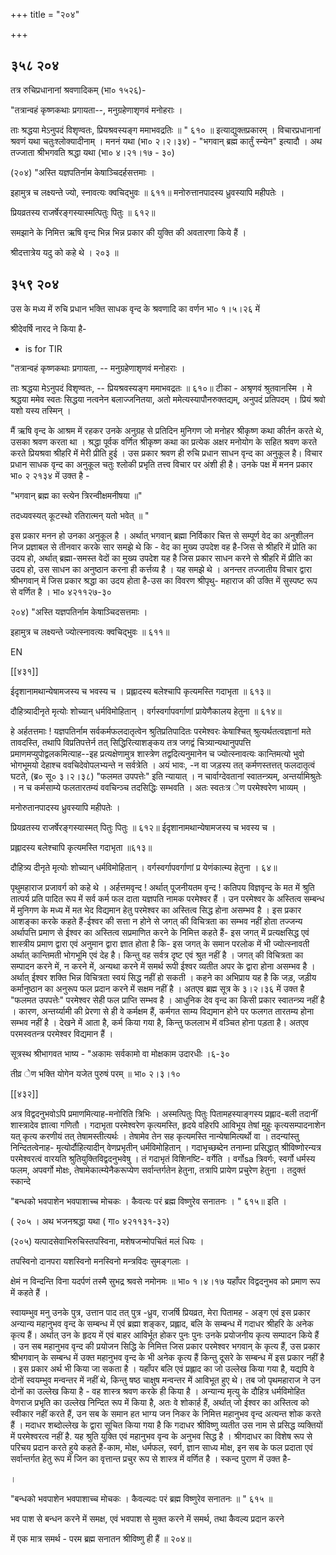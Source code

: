 +++
title = "२०४"

+++


## ३५८ २०४
तत्र रुचिप्रधानानां श्रवणादिकम् (भा० १५२६)- 

"तत्रान्वहं कृष्णकथाः प्रगायता--, मनुग्रहेणाशृणवं मनोहराः । 



ताः श्रद्धया मेऽनुपदं विशृण्वतः, प्रियश्रवस्यङ्ग ममाभवद्रतिः ॥ " ६१० ॥ इत्याद्युक्तप्रकारम् । विचारप्रधानानां श्रवणं यथा चतुःश्लोक्यादीनाम् । मननं यथा (भा० २।२।३४) - "भगवान् ब्रह्म कार्तुं स्न्येन" इत्यादौ । अथ तज्जाता श्रीभगवति श्रद्धा यथा (भा० ४।२१।१७ - ३०) 

(२०४) "अस्ति यज्ञपतिर्नाम केषाञ्चिदर्हसत्तमाः । 

इहामुत्र च लक्ष्यन्ते ज्यो, स्नावत्यः क्वचिद्भुवः ॥ ६११॥ मनोरुत्तानपादस्य ध्रुवस्यापि महीपतेः । 

प्रियव्रतस्य राजर्षेरङ्गस्यास्मत्पितुः पितुः ॥ ६१२॥ 

समझाने के निमित्त ऋषि वृन्द भिन्न भिन्न प्रकार की युक्ति की अवतारणा किये हैं । 

श्रीदत्तात्रेय यदु को कहे थे । २०३ ॥ 


## ३५९ २०४
उस के मध्य में रुचि प्रधान भक्ति साधक वृन्द के श्रवणादि का वर्णन भा० १।५।२६ में 

श्रीदेवर्षि नारद ने किया है- 

* is for TIR 

"तत्रान्वहं कृष्णकथाः प्रगायता, -- मनुग्रहेणाशृणवं मनोहराः । 

ताः श्रद्धया मेऽनुपदं विशृण्वतः, -- प्रियश्रवस्यङ्ग ममाभवद्रतः ॥ ६१०॥ टीका - अश्रृणवं श्रुतवानस्मि । मे श्रद्धया ममेव स्वतः सिद्धया नत्वनेन बलाज्जनितया, अतो ममेत्यस्यापौनरुक्तद्यम्, अनुपदं प्रतिपदम् । प्रियं श्रवो यशो यस्य तस्मिन् । 

मैं ऋषि वृन्द के आश्रम में रहकर उनके अनुग्रह से प्रतिदिन मुनिगण जो मनोहर श्रीकृष्ण कथा कीर्तन करते थे, उसका श्रवण करता था । श्रद्धा पूर्वक वर्णित श्रीकृष्ण कथा का प्रत्येक अक्षर मनोयोग के सहित श्रवण करते करते प्रियश्रवा श्रीहरि में मेरी प्रीति हुई । उस प्रकार श्रवण ही रुचि प्रधान साधन वृन्द का अनुकूल है। विचार प्रधान साधक वृन्द का अनुकूल चतुः श्लोकी प्रभृति तत्त्व विचार पर अंशी ही है। उनके पक्ष में मनन प्रकार भा० २ २१३४ में उक्त है - 

"भगवान् ब्रह्म का स्त्येन त्रिरन्वीक्षमनीषया ॥" 

तदध्यवस्यत् कूटस्थो रतिरात्मन् यतो भवेत् ॥ " 

इस प्रकार मनन हो उनका अनुकूल है । अर्थात् भगवान् ब्रह्मा निर्विकार चित्त से सम्पूर्ण वेद का अनुशीलन निज प्रज्ञाबल से तीनवार करके सार समझे थे कि - वेद का मुख्य उपदेश वह है-जिस से श्रीहरि में प्रोति का उदय हो, अर्थात् ब्रह्मा-समस्त वेदों का मुख्य उपदेश यह है जिस प्रकार साधन करने से श्रीहरि में प्रीति का उदय हो, उस साधन का अनुष्ठान करना ही कर्त्तव्य है । यह समझे थे । अनन्तर तज्जातीय विचार द्वारा श्रीभगवान् में जिस प्रकार श्रद्धा का उदय होता है-उस का विवरण श्रीपृथु- महाराज की उक्ति में सुस्पष्ट रूप से वर्णित है । भा० ४२११२७-३० 

२०४) "अस्ति यज्ञपतिर्नाम केषाञ्चिदसत्तमाः । 

इहामुत्र च लक्ष्यन्ते ज्योत्स्नावत्यः क्वचिद्भुवः ॥ ६११॥ 



EN 

[[४३१]]

ईदृशानामथान्येषामजस्य च भवस्य च । प्रह्लादस्य बलेश्चापि कृत्यमस्ति गदाभृता ॥ ६१३॥ 

दौहित्र्यादीनृते मृत्योः शोच्यान् धर्मविमोहितान् । वर्गस्वर्गापवर्गाणां प्रायेणैकालय हेतुना ॥ ६१४॥ 

हे अर्हतत्तमाः ! यज्ञपतिर्नाम सर्वकर्मफलदातृत्वेन श्रुतिप्रतिपादितः परमेश्वरः केषाश्चित् श्रुत्यर्थतत्वज्ञानां मते तावदस्ति, तथापि विप्रतिपत्तेर्न तत् सिद्धिरित्याशङ्कय तत्र जगद्वं चित्र्यान्यथानुपपत्ति प्रमाणमप्युपोद्वलकमित्याह--इह प्रत्यक्षेणामुत्र शास्त्रेण तद्वदित्यनुमानेन च ज्योत्स्नावत्यः कान्तिमत्यो भुवो भोगभूमयो देहाश्च ववचिदेवोपलभ्यन्ते न सर्वत्रेति । अयं भावः, -न वा जड़स्य तत् कर्मणस्तत्तत् फलदातृत्वं घटते, (ब्र० सू० ३।२।३८) "फलमत उपपत्तेः" इति न्यायात् । न चार्वाग्देवतानां स्वातन्त्र्यम्, अन्तर्यामिश्रुतेः । न च कर्मसाम्ये फलतारतम्यं ववचिन्ञ्च तदसिद्धिः सम्भवति । अतः स्वतःत्र ेण परमेश्वरेण भाव्यम् । 

मनोरुतानपादस्य ध्रुवस्यापि महीपतेः । 

प्रियव्रतस्य राजर्षेरङ्गस्यास्मत् पितुः पितुः ॥ ६१२॥ ईदृशानामथान्येषामजस्य च भवस्य च । 

प्रह्लादस्य बलेश्चापि कृत्यमस्ति गदाभृता ॥६१३॥ 

दौहित्र्य दीनृते मृत्योः शोच्यान् धर्मविमोहितान् । वर्गस्वर्गापवर्गाणां प्र येणंकात्म्य हेतुना । ६४॥ 

पृथुमहाराज प्रजावर्ग को कहे थे । अर्हत्तमवृन्द ! अर्थात् पूजनीयतम वृन्द ! कतिपय विज्ञवृन्द के मत में श्रुति तात्पर्य प्रति पादित रूप में सर्व कर्म फल दाता यज्ञपति नामक परमेश्वर हैं । उन परमेश्वर के अस्तित्व सम्बन्ध में मुनिगण के मध्य में मत भेद विद्यमान हेतु परमेश्वर का अस्तित्व सिद्ध होना असम्भव है । इस प्रकार आशङ्का करके कहते हैं-ईश्वर की सत्ता न होने से जगत् की विचित्रता का सम्भव नहीं होता तज्जन्य अर्थापत्ति प्रमाण से ईश्वर का अस्तित्व सप्रमाणित करने के निमित्त कहते हैं- इस जगत् में प्रत्यक्षसिद्ध एवं शास्त्रीय प्रमाण द्वारा एवं अनुमान द्वारा ज्ञात होता है कि- इस जगत् के समान परलोक में भी ज्योत्स्नावती अर्थात् कान्तिमती भोगभूमि एवं देह है। किन्तु वह सर्वत्र दृष्ट एवं श्रुत नहीं है । जगत् की विचित्रता का सम्पादन करने में, न करने में, अन्यथा करने में समर्थ रूपी ईश्वर व्यतीत अपर के द्वारा होना असम्भव है । अर्थात् ईश्वर शक्ति भिन्न विचित्रता स्वयं सिद्ध नहीं हो सकती । कहने का अभिप्राय यह है कि जड़, जड़ीय कर्मानुष्ठान का अनुरूप फल प्रदान करने में सक्षम नहीं है । अतएव ब्रह्म सूत्र के ३।२।३६ में उक्त है "फलमत उपपत्तेः" परमेश्वर सेही फल प्राप्ति सम्भव है । आधुनिक देव वृन्द का किसी प्रकार स्वातन्त्र्य नहीं है । कारण, अन्तर्य्यामी की प्रेरणा से ही वे कर्मक्षम हैं, कर्मगत साम्य विद्यमान होने पर फलगत तारतम्य होना सम्भव नहीं है । देखने में आता है, कर्म किया गया है, किन्तु फललाभ में वञ्चित होना पड़ता है। अतएव परमस्वतन्त्र परमेश्वर विद्यमान हैं । 

सूत्रस्थ श्रीभागवत भाष्य - "अकामः सर्वकामो वा मोक्षकाम उदारधीः ।६-३० 

तीव्र ेण भक्ति योगेन यजेत पुरुषं परम् ॥ भा० २।३।१० 

[[४३२]] 

अत्र विद्वदनुभवोऽपि प्रमाणमित्याह-मनोरिति त्रिभिः । अस्मत्पितुः पितुः पितामहस्याङ्गस्य प्रह्लाद-बली तदानीं शास्त्रादेव ज्ञात्वा गणितौ । गदाभृता परमेश्वरेण कृत्यमस्ति, हृदये वहिरपि आविभूय तेषां मुहुः कृत्यसम्पादनाशेन यत् कृत्य करणीयं तत् तेषामस्तीत्यर्थः । तेषामेव तेन सह कृत्यमस्ति नान्येषामित्यर्थो वा । तदन्यांस्तु निन्दितत्वेनाह- मृत्योर्दौहित्यादीन् वेणप्रभृतीन् धर्मविमोहितान् । गदाभृच्छब्देन तनाम्ना प्रसिद्धात् श्रीविष्णोरन्यत्र परमेश्वरत्वं वारयति श्रुतियुक्तिविद्वदनुभवेषु । तं गदाभृतं विशिनष्टि- वर्गेति । वर्गोsa त्रिवर्गः, स्वर्गो धर्मस्य फलम, अपवर्गो मोक्षः, तेषामेकात्म्येनैकरूप्येण सर्वान्तर्गतेन हेतुना, तत्रापि प्रायेण प्रचुरेण हेतुना । तदुक्तं स्कान्दे 

"बन्धको भवपाशेन भवपाशाच्च मोचकः । कैवत्यः परं ब्रह्म विष्णुरेव सनातनः । " ६१५॥ इति । 

( २०५ । अथ भजनश्रद्धा यथा ( गा० ४२११३१-३२) 

(२०५) यत्पादसेवाभिरुचिस्तपस्विना, मशेषजन्मोपचितं मलं धियः । 

तपस्विनो दानपरा यशस्विनो मनस्विनो मन्त्रविदः सुमङ्गलाः । 

क्षेमं न विन्दन्ति विना यदर्पणं तस्मै सुभद्र श्रवसे नमोनमः ॥ भा० १।४।१७ यहाँपर विद्वदनुभव को प्रमाण रूप में कहते हैं । 

स्वायम्भुव मनु उनके पुत्र, उत्तान पाद तत् पुत्र -ध्रुव, राजर्षि प्रियव्रत, मेरा पितामह - अङ्ग एवं इस प्रकार अन्यान्य महानुभव वृन्द के सम्बन्ध में एवं ब्रह्मा शङ्कर, प्रह्लाद, बलि के सम्बन्ध में गदाधर श्रीहरि के अनेक कृत्य हैं। अर्थात् उन के हृदय में एवं बाहर आविर्भूत होकर पुनः पुनः उनके प्रयोजनीय कृत्य सम्पादन किये हैं । उन सब महानुभव वृन्द की प्रयोजन सिद्धि के निमित्त जिस प्रकार परमेश्वर भगवान् के कृत्य हैं, उस प्रकार श्रीभगवान् के सम्बन्ध में उक्त महानुभव वृन्द के भी अनेक कृत्य हैं किन्तु दूसरे के सम्बन्ध में इस प्रकार नहीं है । इस प्रकार अर्थ भी किया जा सकता है । यहाँपर बलि एवं प्रह्लाद का जो उल्लेख किया गया है, यद्यपि वे दोनों स्वयम्भुव मन्वन्तर में नहीं थे, किन्तु षष्ठ चाक्षुष मन्वन्तर में आविभूत हुए थे। तब जो पृथमहाराज ने उन दोनों का उल्लेख किया है - वह शास्त्र श्रवण करके ही किया है । अन्यान्य मृत्यु के दौहित्र धर्मविमोहित वेणराज प्रभृति का उल्लेख निन्दित रूप में किया है, अतः वे शोकार्ह हैं, अर्थात् जो ईश्वर का अस्तित्व को स्वीकार नहीं करते हैं, उन सब के समान हत भाग्य जन निकर के निमित्त महानुभव वृन्द अत्यन्त शोक करते हैं । मदाधर शब्दोल्लेख के द्वारा सूचित किया गया है कि गदाधर श्रीविष्णु व्यतीत उस नाम से प्रसिद्ध व्यक्तियों में परमेश्वरत्व नहीं है. यह श्रुति युक्ति एवं महानुभव वृन्व के अनुभव सिद्ध है । श्रीगदाधर का विशेष रूप से परिचय प्रदान करते हुये कहते हैं-काम, मोक्ष, धर्मफल, स्वर्ग, ज्ञान साध्य मोक्ष, इन सब के फल प्रदाता एवं सर्वान्तर्गत हेतु रूप में जिन का वृत्तान्त प्रचुर रूप से शास्त्र में वर्णित है । स्कन्द पुराण में उक्त है- 

। 

"बन्धको भवपाशेन भवपाशाच्च मोचकः । कैवल्यदः परं ब्रह्म विष्णुरेव सनातनः ॥ " ६१५ ॥ 

भव पाश से बन्धन करने में समक्ष, एवं भवपाश से मुक्त करने में समर्थ, तथा कैवल्य प्रदान करने 

में एक मात्र समर्थ - परम ब्रह्म सनातन श्रीविष्णु ही हैं ॥ २०४॥ 
